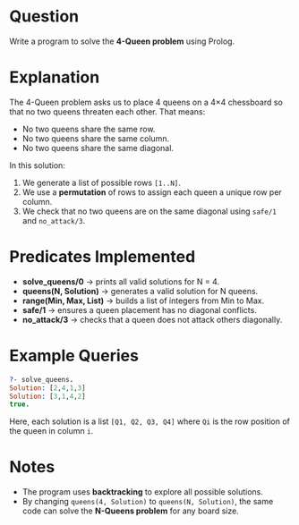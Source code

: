 # Question

Write a program to solve the **4-Queen problem** using Prolog.

# Explanation

The 4-Queen problem asks us to place 4 queens on a 4×4 chessboard so that no two queens threaten each other. That means:

* No two queens share the same row.
* No two queens share the same column.
* No two queens share the same diagonal.

In this solution:

1. We generate a list of possible rows `[1..N]`.
2. We use a **permutation** of rows to assign each queen a unique row per column.
3. We check that no two queens are on the same diagonal using `safe/1` and `no_attack/3`.

# Predicates Implemented

* **solve_queens/0** → prints all valid solutions for N = 4.
* **queens(N, Solution)** → generates a valid solution for N queens.
* **range(Min, Max, List)** → builds a list of integers from Min to Max.
* **safe/1** → ensures a queen placement has no diagonal conflicts.
* **no_attack/3** → checks that a queen does not attack others diagonally.

# Example Queries

```prolog
?- solve_queens.
Solution: [2,4,1,3]
Solution: [3,1,4,2]
true.
```

Here, each solution is a list `[Q1, Q2, Q3, Q4]` where `Qi` is the row position of the queen in column `i`.

# Notes

* The program uses **backtracking** to explore all possible solutions.
* By changing `queens(4, Solution)` to `queens(N, Solution)`, the same code can solve the **N-Queens problem** for any board size.

